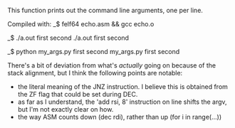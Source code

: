 This function prints out the command line arguments, one per line.

Compiled with:
	 _$ felf64 echo.asm && gcc echo.o
	 

_$ ./a.out first second
./a.out
first
second

_$ python my_args.py first second
my_args.py
first
second


There's a bit of deviation from what's *actually* going on because of the stack alignment, but I think the following points are notable:
 * the literal meaning of the JNZ instruction. I believe this is obtained from the ZF flag that could be set during DEC.
 * as far as I understand, the 'add rsi, 8' instruction on line shifts the argv, but I'm not exactly clear on how.
 * the way ASM counts down (dec rdi), rather than up (for i in range(...))
